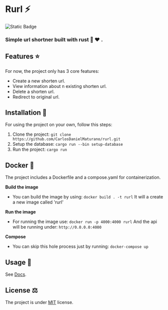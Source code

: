 # Rurl :zap:

![Static Badge](https://img.shields.io/badge/cargo-1.74.1%20-blue)

### Simple url shortner built with rust :crab: :heart: .

## Features :star:

For now, the project only has 3 core features:

- Create a new shorten url.
- View information about n existing shorten url.
- Delete a shorten url.
- Redirect to original url.

## Installation :wrench:

For using the project on your own, follow this steps:

1. Clone the project: `git clone https://github.com/CarlosDanielMaturano/rurl.git`
2. Setup the database: `cargo run --bin setup-database`
3. Run the project: `cargo run`

## Docker :whale:

The project includes a Dockerfile and a compose.yaml for containerization.

**Build the image**

- You can build the image by using: `docker build . -t rurl`
  It will a create a new image called 'rurl'

**Run the image**

- For running the image use: `docker run -p 4000:4000 rurl`
  And the api will be running under: `http://0.0.0.0:4000`

**Compose**

- You can skip this hole process just by running: `docker-compose up`

## Usage :closed_book:

See [Docs](./Docs.md).

## License :balance_scale:

The project is under [MIT](./LICENSE) license.
